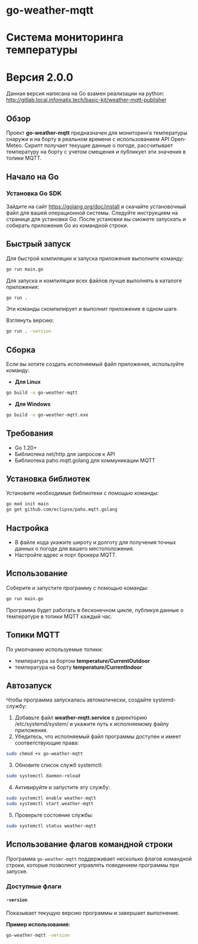 # go-weather-mqtt

# Система мониторинга температуры

# Версия 2.0.0

Данная версия написана на Go взамен реализации на python:  http://gitlab.local.infomatix.tech/basic-kit/weather-mqtt-publisher

## Обзор
Проект **go-weather-mqtt** предназначен для мониторинга температуры снаружи и на борту в реальном времени с использованием API Open-Meteo. Скрипт получает текущие данные о погоде, рассчитывает температуру на борту с учетом смещения и публикует эти значения в топики MQTT.

## Начало на Go
### Установка Go SDK
Зайдите на сайт https://golang.org/doc/install и скачайте установочный файл для вашей операционной системы. Следуйте инструкциям на странице для установки Go. После установки вы сможете запускать и собирать приложения Go из командной строки.

## Быстрый запуск
Для быстрой компиляции и запуска приложения выполните команду:
```bash
go run main.go
```
Для запуска и компиляции всех файлов лучше выполнять в каталоге приложения:
```bash
go run .
```
Эти команды скомпилирует и выполнит приложение в одном шаге.

Взглянуть версию:
```bash
go run . -version
```

## Сборка
Если вы хотите создать исполняемый файл приложения, используйте команду:
* **Для Linux**
```bash
go build -o go-weather-mqtt
```
* **Для Windows**
```bash
go build -o go-weather-mqtt.exe
```

## Требования
* Go 1.20+
* Библиотека net/http для запросов к API
* Библиотека paho.mqtt.golang для коммуникации MQTT

## Установка библиотек

Установите необходимые библиотеки с помощью команды:
```bash
go mod init main
go get github.com/eclipse/paho.mqtt.golang
```

## Настройка

- В файле кода укажите широту и долготу для получения точных данных о погоде для вашего местоположения.
- Настройте адрес и порт брокера MQTT.

## Использование

Соберите и запустите программу с помощью команды:

```bash
go run main.go
```

Программа будет работать в бесконечном цикле, публикуя данные о температуре в топики MQTT каждый час.

## Топики MQTT

По умолчанию используемые топики:
- температура за бортом **temperature/CurrentOutdoor**
- температура на борту **temperature/CurrentIndoor**

## Автозапуск

Чтобы программа запускалась автоматически, создайте systemd-службу:
1. Добавьте файл **weather-mqtt.service** в директорию /etc/systemd/system/ и укажите путь к исполняемому файлу приложения.
2. Убедитесь, что исполняемый файл программы доступен и имеет соответствующие права:
```bash
sudo chmod +x go-weather-mqtt
```
3. Обновите список служб systemctl:
```bash
sudo systemctl daemon-reload
```
4. Активируйте и запустите эту службу:
```bash
sudo systemctl enable weather-mqtt
sudo systemctl start weather-mqtt
```
5. Проверьте состояние службы:
```bash
sudo systemctl status weather-mqtt
```
## Использование флагов командной строки

Программа `go-weather-mqtt` поддерживает несколько флагов командной строки, которые позволяют управлять поведением программы при запуске.

### Доступные флаги

#### `-version`
Показывает текущую версию программы и завершает выполнение.

**Пример использования:**
```bash
go-weather-mqtt -version
